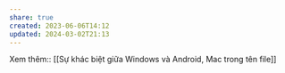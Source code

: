 ```yaml
---
share: true
created: 2023-06-06T14:12
updated: 2024-03-02T21:13
---
```

Xem thêm:: [[Sự khác biệt giữa Windows và Android, Mac trong tên file]] 
